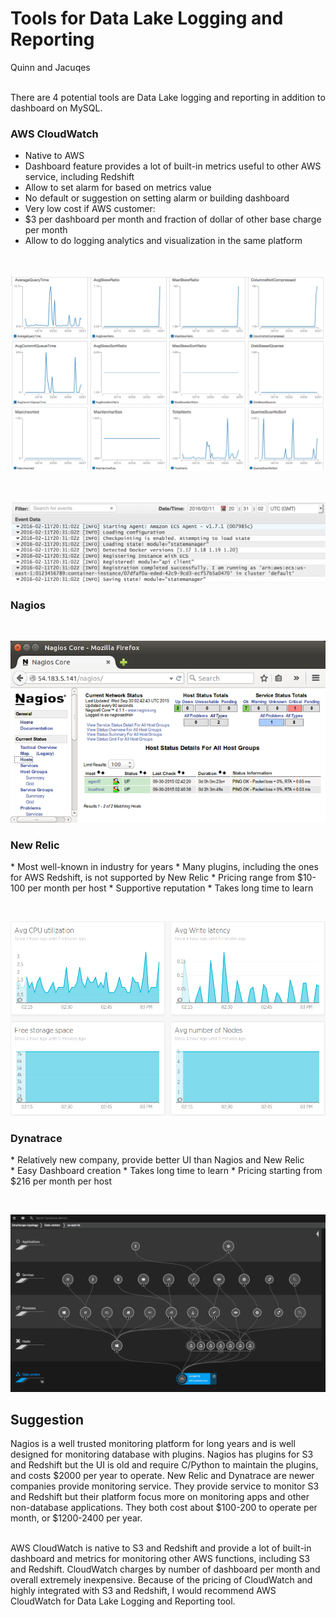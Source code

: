 # Tools for Data Lake Logging and Reporting
Quinn and Jacuqes
<br><br>

There are 4 potential tools are Data Lake logging and reporting in addition to dashboard on MySQL.


### AWS CloudWatch
* Native to AWS
* Dashboard feature provides a lot of built-in metrics useful to other AWS service, including Redshift
* Allow to set alarm for based on metrics value
* No default or suggestion on setting alarm or building dashboard
* Very low cost if AWS customer: 
* $3 per dashboard per month and fraction of dollar of other base charge per month
* Allow to do logging analytics and visualization in the same platform

<br>

![Screenshot](image/redshift_monitoring.gif)

<br>

![Screenshot](image/cw_log_stream.png)

### Nagios


<br>

![Screenshot](image/agent-simple-monitor.png)

### New Relic
* Most well-known in industry for years
* Many plugins, including the ones for AWS Redshift, is not supported by New Relic
* Pricing range from $10-100 per month per host
* Supportive reputation
* Takes long time to learn

<br>

![Screenshot](image/AWS_Elasticsearch.png)

### Dynatrace
* Relatively new company, provide better UI than Nagios and New Relic
* Easy Dashboard creation
* Takes long time to learn
* Pricing starting from $216 per month per host

<br>

![Screenshot](image/smartscape-aws-1600-cf8d970663.png)

## Suggestion
Nagios is a well trusted monitoring platform for long years and is well designed for monitoring database with plugins. Nagios has plugins for S3 and Redshift but the UI is old and require C/Python to maintain the plugins, and costs $2000 per year to operate. New Relic and Dynatrace are newer companies provide monitoring service. They provide service to monitor S3 and Redshift but their platform focus more on monitoring apps and other non-database applications. They both cost about $100-200 to operate per month, or $1200-2400 per year. 
<br><br>

AWS CloudWatch is native to S3 and Redshift and provide a lot of built-in dashboard and metrics for monitoring other AWS functions, including S3 and Redshift. CloudWatch charges by number of dashboard per month and overall extremely inexpensive. Because of the pricing of CloudWatch and highly integrated with S3 and Redshift, I would recommend AWS CloudWatch for Data Lake Logging and Reporting tool.
